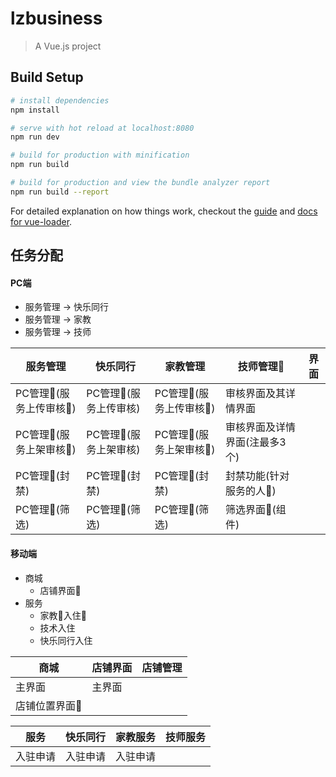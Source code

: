 # lzbusiness

> A Vue.js project

## Build Setup

``` bash
# install dependencies
npm install

# serve with hot reload at localhost:8080
npm run dev

# build for production with minification
npm run build

# build for production and view the bundle analyzer report
npm run build --report
```

For detailed explanation on how things work, checkout the [guide](http://vuejs-templates.github.io/webpack/) and [docs for vue-loader](http://vuejs.github.io/vue-loader).


## 任务分配

#### PC端
- 服务管理 → 快乐同行
- 服务管理 → 家教
- 服务管理 → 技师

服务管理 | 快乐同行 | 家教管理 | 技师管理 | 界面
------- | ------- | ------- | ------- | -------
 | PC管理(服务上传审核) | PC管理(服务上传审核) | PC管理(服务上传审核) | 审核界面及其详情界面
 | PC管理(服务上架审核) | PC管理(服务上架审核) | PC管理(服务上架审核) | 审核界面及详情界面(注最多3个)
 | PC管理(封禁) | PC管理(封禁) | PC管理(封禁) | 封禁功能(针对服务的人)
 | PC管理(筛选) | PC管理(筛选) | PC管理(筛选) | 筛选界面(组件)

#### 移动端
+ 商城
  - 店铺界面
+ 服务
  - 家教入住
  - 技术入住
  - 快乐同行入住

商城 | 店铺界面 | 店铺管理
---------|----------|----------
 | 主界面 | 主界面
 | 店铺位置界面

服务 | 快乐同行 | 家教服务 | 技师服务
----- | ----- | ----- | -----
 | 入驻申请 | 入驻申请 | 入驻申请